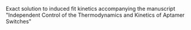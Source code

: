 Exact solution to induced fit kinetics accompanying the manuscript "Independent Control of the Thermodynamics and Kinetics of Aptamer Switches"
